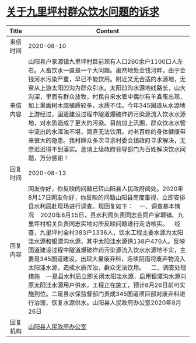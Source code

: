 # <a href="http://www.shangluo.gov.cn/zmhd/ldxxxx.jsp?urltype=leadermail.LeaderMailContentUrl&wbtreeid=1112&leadermailid=6297">关于九里坪村群众饮水问题的诉求</a>
| Title |                                                                                                                                                                                                        Content                                                                                                                                                                                                         |
|:-----:|------------------------------------------------------------------------------------------------------------------------------------------------------------------------------------------------------------------------------------------------------------------------------------------------------------------------------------------------------------------------------------------------------------------------|
| 来信时间  | 2020-08-10                                                                                                                                                                                                                                                                                                                                                                                                             |
| 来信内容  | 山阳县户家源镇九里坪村目前现有人口260余户1100口人左右。人畜饮水一直是一个大问题。虽然地处金钱河畔，由于金钱河水污染严重，早已不能饮用。附近又无合适的水源地，无奈从上游太阳凹沟为群众引水。太阳凹沟水源地线路长，山大沟深，里面有群众放牧，村民自来水管中偶尔有羊粪蛋出现，加上里面树木腐殖质较多，水质不佳。今年345国道从水源地上游经过，国道建设过程中隧道爆破炸药污染源流入饮水水源地，对水质造成了更大的污染。目前加上汛期，群众饮水水管中流出的水浑浊不堪，简直无法饮用。对老百姓的身体健康带来很大的隐患。我村群众多次寻求村委会镇政府寻求解决，无奈迟迟得不到落实。恳请上级政府领导部门为百姓解决饮水问题，万分感谢！                                                                                                    |
| 回复时间  | 2020-08-13                                                                                                                                                                                                                                                                                                                                                                                                             |
| 回复内容  | 网友你好，你反映的问题已转山阳县人民政府阅处。2020年8月17日网友你好，你反映的问题山阳县高度重视，立即安排县水利局赴现场进行调查。现回复如下：    一、调查基本情况    2020年8月15日，县水利局负责同志会同户家塬镇、九里坪村相关负责同志实地对所反映问题进行走访核实。    经查，九里坪村全村383户1336人，饮水工程主要水源为太阳洼水源和银潭沟水源，其中太阳洼水源供138户470人。反映国道建设过程中隧道爆破炸药污染源流入饮水水源地不实，主要是345国道建设，出现大量废弃料，连续阴雨将废弃物流入太阳洼水源，造成水质浑浊，群众无法饮用。    二、调查处理措施    一是县水利局立即关闭太阳洼水源，启用银潭沟水源向原太阳洼水源用户供水，工程正在施工，预计8月26日前可实施到位。二是县水保监督部门责成345国道项目部对废弃料进行治理，恢复水源供水。山阳县人民政府办公室2020年8月26日 |
| 回复机构  | <a href="../../categories/agencies/山阳县人民政府办公室.md">山阳县人民政府办公室</a>                                                                                                                                                                                                                                                                                                                                                         |